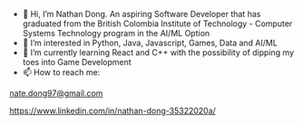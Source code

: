- 👋 Hi, I’m Nathan Dong. An aspiring Software Developer that has graduated from the British Colombia Institute of Technology - Computer Systems Technology program in the AI/ML Option
- 👀 I’m interested in Python, Java, Javascript, Games, Data and AI/ML
- 🌱 I’m currently learning React and C++ with the possibility of dipping my toes into Game Development
- 📫 How to reach me:

nate.dong97@gmail.com

https://www.linkedin.com/in/nathan-dong-35322020a/

<!---
NathanD2/NathanD2 is a ✨ special ✨ repository because its `README.md` (this file) appears on your GitHub profile.
You can click the Preview link to take a look at your changes.
--->
